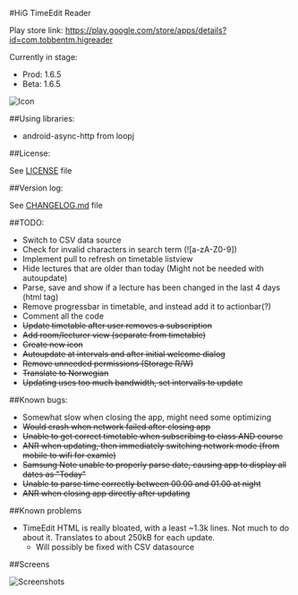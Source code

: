 #HiG TimeEdit Reader

Play store link: https://play.google.com/store/apps/details?id=com.tobbentm.higreader

Currently in stage: 
* Prod: 1.6.5
* Beta: 1.6.5

![Icon](http://tobbentm.com/ul/HiG-Reader_Icon.png "App Icon")


##Using libraries:

* android-async-http from loopj

##License:

See [LICENSE](LICENSE) file

##Version log:

See [CHANGELOG.md](CHANGELOG.md) file

##TODO:

* Switch to CSV data source
* Check for invalid characters in search term (![a-zA-Z0-9])
* Implement pull to refresh on timetable listview
* Hide lectures that are older than today (Might not be needed with autoupdate)
* Parse, save and show if a lecture has been changed in the last 4 days (html tag)
* Remove progressbar in timetable, and instead add it to actionbar(?)
* Comment all the code
* ~~Update timetable after user removes a subscription~~
* ~~Add room/lecturer view (separate from timetable)~~
* ~~Create new icon~~
* ~~Autoupdate at intervals and after initial welcome dialog~~
* ~~Remove unneeded permissions (Storage R/W)~~
* ~~Translate to Norwegian~~
* ~~Updating uses too much bandwidth, set intervalls to update~~

##Known bugs:

* Somewhat slow when closing the app, might need some optimizing
* ~~Would crash when network failed after closing app~~
* ~~Unable to get correct timetable when subscribing to class AND course~~
* ~~ANR when updating, then immediately switching network mode (from mobile to wifi for examle)~~
* ~~Samsung Note unable to properly parse date, causing app to display all dates as "Today"~~
* ~~Unable to parse time correctly between 00.00 and 01.00 at night~~
* ~~ANR when closing app directly after updating~~

##Known problems

* TimeEdit HTML is really bloated, with a least ~1.3k lines. Not much to do about it. Translates to about 250kB for each update.
	* Will possibly be fixed with CSV datasource

##Screens

![Screenshots](http://tobbentm.com/ul/HiG-Reader_Screens.png "Screenshots")
